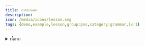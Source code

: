 ```yaml
---
title: การสะกดคำ
description: 
icon: /media/icons/lesson.svg
tags: {demo,example,lesson,group:pos,category:grammar,lv:1}
---
```


<details>
<summary>เนื้อหา</summary>

<details>

<summary>แบบฝึกหัด</summary>

<details>

